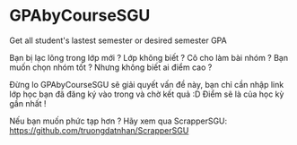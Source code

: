 # GPAbyCourseSGU
Get all student's lastest semester or desired semester GPA 

Bạn bị lạc lõng trong lớp mới ? Lớp không biết ? Cô cho làm bài nhóm ? Bạn muốn chọn nhóm tốt ? Nhưng không biết ai điểm cao ?

Đừng lo GPAbyCourseSGU sẽ giải quyết vấn đề này, bạn chỉ cần nhập link lớp học bạn đã đăng ký vào trong và chờ kết quả :D
Điểm sẽ là của học kỳ gần nhất !

Nếu bạn muốn phức tạp hơn ?
Hãy xem qua ScrapperSGU: https://github.com/truongdatnhan/ScrapperSGU
